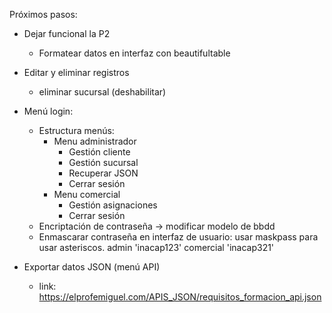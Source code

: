 Próximos pasos:

- Dejar funcional la P2
	- Formatear datos en interfaz con beautifultable

- Editar y eliminar registros
	- eliminar sucursal (deshabilitar)

- Menú login: 
	- Estructura menús:
		- Menu administrador
			- Gestión cliente
			- Gestión sucursal
			- Recuperar JSON
			- Cerrar sesión
		- Menu comercial
			- Gestión asignaciones
			- Cerrar sesión
	- Encriptación de contraseña -> modificar modelo de bbdd
	- Enmascarar contraseña en interfaz de usuario: usar maskpass para usar asteriscos.
admin 'inacap123'
comercial 'inacap321'


- Exportar datos JSON (menú API)
	- link: https://elprofemiguel.com/APIS_JSON/requisitos_formacion_api.json


